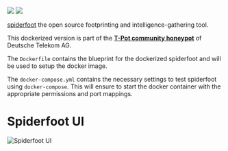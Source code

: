 [![](https://images.microbadger.com/badges/version/dtagdevsec/spiderfoot:1804.svg)](https://microbadger.com/images/dtagdevsec/spiderfoot:1804 "Get your own version badge on microbadger.com") [![](https://images.microbadger.com/badges/image/dtagdevsec/spiderfoot:1804.svg)](https://microbadger.com/images/dtagdevsec/spiderfoot:1804 "Get your own image badge on microbadger.com")

[spiderfoot](https://github.com/smicallef/spiderfoot) the open source footprinting and intelligence-gathering tool.

This dockerized version is part of the **[T-Pot community honeypot](http://dtag-dev-sec.github.io/)** of Deutsche Telekom AG.

The `Dockerfile` contains the blueprint for the dockerized spiderfoot and will be used to setup the docker image.

The `docker-compose.yml` contains the necessary settings to test spiderfoot using `docker-compose`. This will ensure to start the docker container with the appropriate permissions and port mappings.

# Spiderfoot UI

![Spiderfoot UI](https://raw.githubusercontent.com/dtag-dev-sec/tpotce/master/docker/spiderfoot/doc/dashboard.png)
